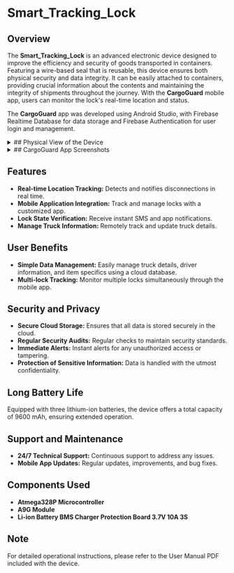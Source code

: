 # Smart_Tracking_Lock

## Overview

The **Smart_Tracking_Lock** is an advanced electronic device designed to improve the efficiency and security of goods transported in containers. Featuring a wire-based seal that is reusable, this device ensures both physical security and data integrity. It can be easily attached to containers, providing crucial information about the contents and maintaining the integrity of shipments throughout the journey. With the **CargoGuard** mobile app, users can monitor the lock's real-time location and status.

The **CargoGuard** app was developed using Android Studio, with Firebase Realtime Database for data storage and Firebase Authentication for user login and management.

<details><summary>## Physical View of the Device</summary>
![Device](https://github.com/user-attachments/assets/2dee796b-4185-4bf3-beac-10408e024f9b)
</details>

<details><summary>## CargoGuard App Screenshots</summary>
![Welcome Page](https://github.com/user-attachments/assets/ae2c537d-169a-4566-8985-a09a48fa0a5c)
![Register Page](https://github.com/user-attachments/assets/a1fa3d5a-d94b-4b0b-aa75-b90c1b0e34f4)
![Login Page](https://github.com/user-attachments/assets/1ddb44d6-fdcf-49d7-9244-745829422872)
![Home Page](https://github.com/user-attachments/assets/8a7df843-73f0-4ea7-a6ee-013c23b9f022)
![Navigation Drawer](https://github.com/user-attachments/assets/0f91b39c-5d69-4899-aff6-06ab949410d6)
![About Page](https://github.com/user-attachments/assets/3357a9b0-ce6f-4611-94f1-89a1ee3a86dd)
![Truck Tracking Page](https://github.com/user-attachments/assets/da32a0c7-26f5-4b60-a29d-40babb28bc51)
![Google Map Page](https://github.com/user-attachments/assets/2eaad5ce-7aca-47e1-aae5-d991d8d5e942)
![Cargo Management Page](https://github.com/user-attachments/assets/1dcac74d-69a6-4767-af8a-d8d961d02335)
![App Icon View](https://github.com/user-attachments/assets/9718bd97-c33a-4671-b1e1-a652f5dd4ce1)
</details>

## Features

- **Real-time Location Tracking:** Detects and notifies disconnections in real time.
- **Mobile Application Integration:** Track and manage locks with a customized app.
- **Lock State Verification:** Receive instant SMS and app notifications.
- **Manage Truck Information:** Remotely track and update truck details.

## User Benefits

- **Simple Data Management:** Easily manage truck details, driver information, and item specifics using a cloud database.
- **Multi-lock Tracking:** Monitor multiple locks simultaneously through the mobile app.

## Security and Privacy

- **Secure Cloud Storage:** Ensures that all data is stored securely in the cloud.
- **Regular Security Audits:** Regular checks to maintain security standards.
- **Immediate Alerts:** Instant alerts for any unauthorized access or tampering.
- **Protection of Sensitive Information:** Data is handled with the utmost confidentiality.

## Long Battery Life

Equipped with three lithium-ion batteries, the device offers a total capacity of 9600 mAh, ensuring extended operation.

## Support and Maintenance

- **24/7 Technical Support:** Continuous support to address any issues.
- **Mobile App Updates:** Regular updates, improvements, and bug fixes.

## Components Used

- **Atmega328P Microcontroller**
- **A9G Module**
- **Li-ion Battery BMS Charger Protection Board 3.7V 10A 3S**

## Note

For detailed operational instructions, please refer to the User Manual PDF included with the device.

